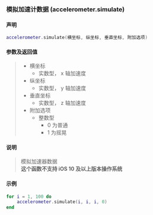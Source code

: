 ### 模拟加速计数据 \(**accelerometer\.simulate**\)


#### 声明
```lua
accelerometer.simulate(横坐标, 纵坐标, 垂直坐标, 附加选项)
```

#### 参数及返回值
> - 横坐标
>   - 实数型， x 轴加速度
> - 纵坐标
>   - 实数型， y 轴加速度
> - 垂直坐标
>   - 实数型， z 轴加速度
> - 附加选项
>   - 整数型
>       - 0 为普通
>       - 1 为摇晃

#### 说明
> 模拟加速器数据  
> **这个函数不支持 iOS 10 及以上版本操作系统**  

#### 示例  
```lua
for i = 1, 100 do
    accelerometer.simulate(i, i, i, 0)
end
```

